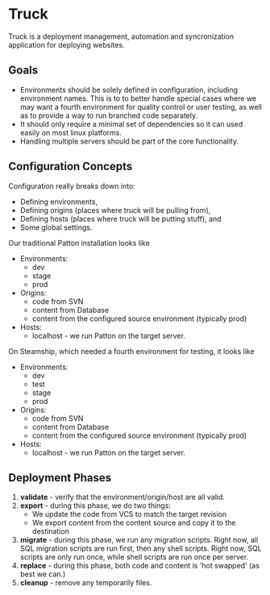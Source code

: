 Truck
=====

Truck is a deployment management, automation and syncronization application for deploying websites.


Goals
-----

* Environments should be solely defined in configuration, including environment names. This is to
  to better handle special cases where we may want a fourth environment for quality control or user
  testing, as well as to provide a way to run branched code separately.
* It should only require a minimal set of dependencies so it can used easily on most linux platforms.
* Handling multiple servers should be part of the core functionality.


Configuration Concepts
----------------------

Configuration really breaks down into:

* Defining environments,
* Defining origins (places where truck will be pulling from),
* Defining hosts (places where truck will be putting stuff), and
* Some global settings.

Our traditional Patton installation looks like

* Environments:
  * dev
  * stage
  * prod
* Origins:
  * code from SVN
  * content from Database
  * content from the configured source environment (typically prod)
* Hosts:
  * localhost - we run Patton on the target server.

On Steamship, which needed a fourth environment for testing, it looks like

* Environments:
  * dev
  * test
  * stage
  * prod
* Origins:
  * code from SVN
  * content from Database
  * content from the configured source environment (typically prod)
* Hosts:
  * localhost - we run Patton on the target server.


Deployment Phases
-------------

1. **validate** - verify that the environment/origin/host are all valid.
2. **export** - during this phase, we do two things:
   + We update the code from VCS to match the target revision
   + We export content from the content source and copy it to the destination
3. **migrate** - during this phase, we run any migration scripts. Right now, all SQL migration
   scripts are run first, then any shell scripts. Right now, SQL scripts are only run once, while
   shell scripts are run once per server.
4. **replace** - during this phase, both code and content is 'hot swapped' (as best we can.)
5. **cleanup** - remove any temporarily files.
